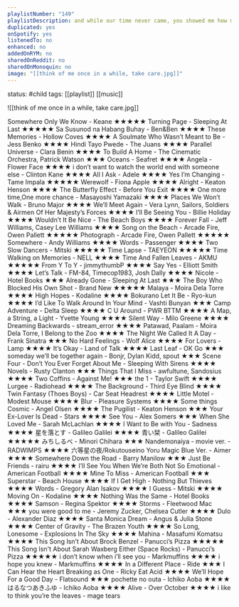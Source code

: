 ```yaml
---
playlistNumber: "149"
playlistDescription: and while our time never came, you showed me how magical this world really could be. because of that, i'll always be a little bit yours.
duplicated: yes
onSpotify: yes
listenedTo: no
enhanced: no
addedOnRYM: no
sharedOnReddit: no
sharedOnMonoquin: no
image: "[[think of me once in a while, take care.jpg]]"
---
```

status: #child 
tags: [[playlist]] [[music]] 

![[think of me once in a while, take care.jpg]]

Somewhere Only We Know - Keane ★★★★★
Turning Page - Sleeping At Last ★★★★★
Sa Susunod na Habang Buhay - Ben&Ben ★★★★
These Memories - Hollow Coves ★★★★
A Soulmate Who Wasn’t Meant to Be - Jess Benko ★★★★
Hindi Tayo Pwede - The Juans ★★★★
Parallel Universe - Clara Benin ★★★★
To Build A Home - The Cinematic Orchestra, Patrick Watson ★★★
Oceans - Seafret ★★★★
Angela - Flower Face ★★★★
i don’t want to watch the world end with someone else - Clinton Kane ★★★★
All I Ask - Adele ★★★★
Yes I’m Changing - Tame Impala ★★★★★
Werewolf - Fiona Apple ★★★★
Alright - Keaton Henson ★★★★
The Butterfly Effect - Before You Exit ★★★★
One more time,One more chance - Masayoshi Yamazaki ★★★★
Places We Won’t Walk - Bruno Major ★★★★
We’ll Meet Again - Vera Lynn, Sailors, Soldiers & Airmen Of Her Majesty’s Forces ★★★★
I’ll Be Seeing You - Billie Holiday ★★★★
Wouldn’t It Be Nice - The Beach Boys ★★★★
Forever Fall - Jeff Williams, Casey Lee Williams ★★★★
Song on the Beach - Arcade Fire, Owen Pallett ★★★★★
Photograph - Arcade Fire, Owen Pallett ★★★★★
Somewhere - Andy Williams ★★★★
Words - Passenger ★★★★
Two Slow Dancers - Mitski ★★★★★
Time Lapse - TAEYEON ★★★★★
Time Walking on Memories - NELL ★★★★
Time And Fallen Leaves - AKMU ★★★★★
From Y To Y - jimmythumbP ★★★★
Say Yes - Elliott Smith ★★★★
Let’s Talk - FM-84, Timecop1983, Josh Dally ★★★★
Nicole - Hotel Books ★★★
Already Gone - Sleeping At Last ★★★
The Boy Who Blocked His Own Shot - Brand New ★★★★★
Malaya - Moira Dela Torre ★★★★
High Hopes - Kodaline ★★★★
Bokurano Let It Be - Ryo-kun ★★★★
I’d Like To Walk Around In Your Mind - Vashti Bunyan ★★★
Camp Adventure - Delta Sleep ★★★★
C U Around - PWR BTTM ★★★★
A Map, a String, a Light - Yvette Young ★★★★
Silent Way - Milo Greene ★★★★
Dreaming Backwards - stream_error ★★★★
Patawad, Paalam - Moira Dela Torre, I Belong to the Zoo ★★★★
The Night We Called It A Day - Frank Sinatra ★★★
No Hard Feelings - Wolf Alice ★★★★
For Lovers - Lamp ★★★★
It’s Okay - Land of Talk ★★★★
Last Leaf - OK Go ★★★
someday we’ll be together again - Bonjr, Dylan Kidd, spout ★★★
Scene Four - Don’t You Ever Forget About Me - Sleeping With Sirens ★★★★
Novels - Rusty Clanton ★★★
Things That I Miss - awfultune, Sandosius ★★★★
Two Coffins - Against Me! ★★★
the 1 - Taylor Swift ★★★★
Lurgee - Radiohead ★★★★
The Background - Third Eye Blind ★★★★
Twin Fantasy (Thoes Boys) - Car Seat Headrest ★★★★
Little Motel - Modest Mouse ★★★★
Blur - Pleasure Systems ★★★★
Some things Cosmic - Angel Olsen ★★★★
The Pugilist - Keaton Henson ★★★
Your Ex-Lover Is Dead - Stars ★★★★
See You - Alex Somers ★★★
When She Loved Me - Sarah McLachlan ★★★★
I Want to Be with You - Sadness ★★★★
星を落とす - Galileo Galilei ★★★★
青い栞 - Galileo Galilei ★★★★★
みちしるべ - Minori Chihara ★★★
Nandemonaiya - movie ver. - RADWIMPS ★★★★
六等星の夜/Rokutouseino Yoru Magic Blue Ver. - Aimer ★★★★
Somewhere Down the Road - Barry Manilow ★★★
Just Be Friends - rairu ★★★★
I’ll See You When We’re Both Not So Emotional - American Football ★★★★
Mine To Miss - American Football ★★★
Superstar - Beach House ★★★★
If I Get High - Nothing But Thieves ★★★★
Words - Gregory Alan Isakov ★★★★
I Guess - Mitski ★★★★
Moving On - Kodaline ★★★★
Nothing Was the Same - Hotel Books ★★★★
Samson - Regina Spektor ★★★★
Storms - Fleetwood Mac ★★★
you were good to me - Jeremy Zucker, Chelsea Cutler ★★★★
Dulo - Alexander Diaz ★★★★
Santa Monica Dream - Angus & Julia Stone ★★★★
Center of Gravity - The Brazen Youth ★★★★
So Long, Lonesome - Explosions In The Sky ★★★★
Mahina - Masafumi Komatsu ★★★★
This Song Isn’t About Brock Benzel - Panucci’s Pizza ★★★★★
This Song Isn't About Sarah Waxberg Either (Space Rocks) - Panucci’s Pizza ★★★★★
i don’t know when i’ll see you - Markmuffins ★★★★
i hope you knew - Markmuffins ★★★★
In a Different Place - Ride ★★★
I Can Hear the Heart Breaking as One - Ricky Eat Acid ★★★★
We’ll Hope For a Good Day - Flatsound ★★★
pochette no outa - Ichiko Aoba ★★★★
はるなつあきふゆ - Ichiko Aoba ★★★★
Alive - Over October ★★★★
i like to think you’re the leaves - mage tears

